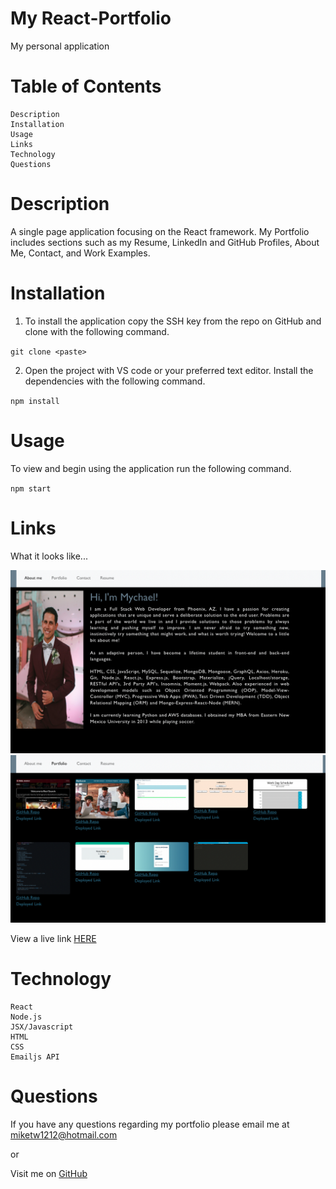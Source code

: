 # My React-Portfolio

My personal application

# Table of Contents 

    Description
    Installation
    Usage
    Links
    Technology
    Questions

# Description

A single page application focusing on the React framework. My Portfolio includes sections such as my Resume, LinkedIn and GitHub Profiles, About Me, Contact, and Work Examples. 

# Installation

1. To install the application copy the SSH key from the repo on GitHub and clone with the following command.

`git clone <paste>`

2. Open the project with VS code or your preferred text editor. Install the dependencies with the following command.

`npm install`

# Usage

To view and begin using the application run the following command.

`npm start`

# Links

What it looks like...

![screenshot](./public/Assets/images/Screen%20Shot%202022-12-01%20at%205.34.59%20PM.png)
![screenshot](./public/Assets/images/Screen%20Shot%202022-12-01%20at%205.34.39%20PM.png)

View a live link [HERE](https://mychaelc.github.io/react-portfolio/)

# Technology

    React
    Node.js
    JSX/Javascript
    HTML
    CSS
    Emailjs API

# Questions 

If you have any questions regarding my portfolio please email me at miketw1212@hotmail.com

or

Visit me on [GitHub](https://github.com/MychaelC)



